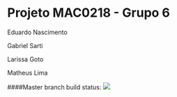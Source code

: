 # Projeto MAC0218 - Grupo 6

Eduardo Nascimento

Gabriel Sarti

Larissa Goto

Matheus Lima

####Master branch build status: 
![](https://travis-ci.org/lordanb/mac0218grupo6.svg?branch=master)